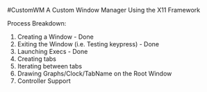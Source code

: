 #CustomWM
A Custom Window Manager Using the X11 Framework

Process Breakdown:
1. Creating a Window - Done
2. Exiting the Window (i.e. Testing keypress) - Done
3. Launching Execs - Done
4. Creating tabs
5. Iterating between tabs
6. Drawing Graphs/Clock/TabName on the Root Window
7. Controller Support
